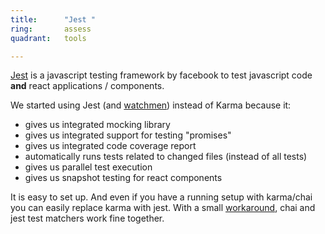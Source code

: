 ```yaml
---
title:      "Jest "
ring:       assess
quadrant:   tools

---
```

[Jest](https://facebook.github.io/jest/) is a javascript testing framework by facebook to test javascript code **and** react applications / components.

We started using Jest (and [watchmen](https://github.com/facebook/watchman)) instead of Karma because it:

-   gives us integrated mocking library
-   gives us integrated support for testing "promises"
-   gives us integrated code coverage report
-   automatically runs tests related to changed files (instead of all tests)
-   gives us parallel test execution
-   gives us snapshot testing for react components

It is easy to set up. And even if you have a running setup with karma/chai you can easily replace karma with jest. With a small [workaround](https://medium.com/@RubenOostinga/combining-chai-and-jest-matchers-d12d1ffd0303#.3callo273), chai and jest test matchers work fine together.